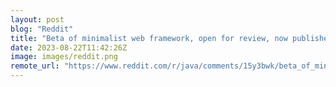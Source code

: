 ```yaml
---
layout: post
blog: "Reddit"
title: "Beta of minimalist web framework, open for review, now published to Maven central"
date: 2023-08-22T11:42:26Z
image: images/reddit.png
remote_url: "https://www.reddit.com/r/java/comments/15y3bwk/beta_of_minimalist_web_framework_open_for_review/"
---
```

